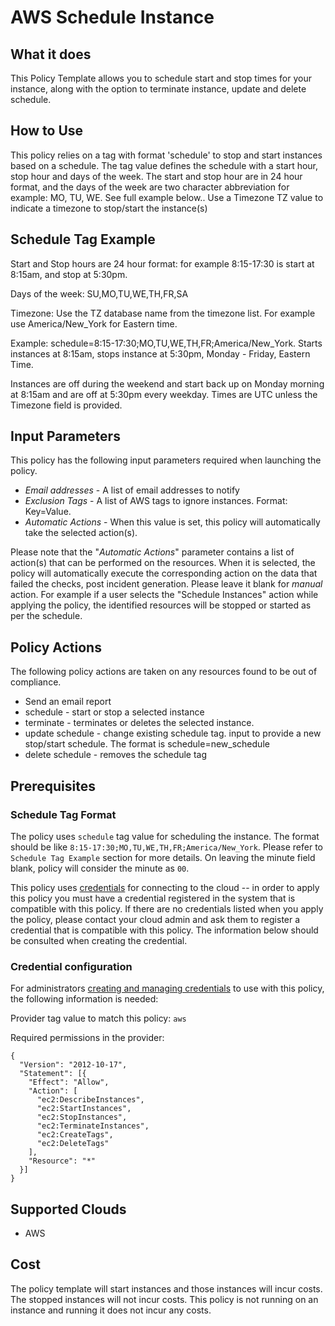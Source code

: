 # AWS Schedule Instance

## What it does

This Policy Template allows you to schedule start and stop times for your instance, along with the option to terminate instance, update and delete schedule.         

## How to Use

This policy relies on a tag with format 'schedule' to stop and start instances based on a schedule. The tag value defines the schedule with a start hour, stop hour and days of the week. The start and stop hour are in 24 hour format, and the days of the week are two character abbreviation for example: MO, TU, WE. See full example below.. Use a Timezone TZ value to indicate a timezone to stop/start the instance(s) 

## Schedule Tag Example

Start and Stop hours are 24 hour format: for example 8:15-17:30 is start at 8:15am, and stop at 5:30pm.

Days of the week: SU,MO,TU,WE,TH,FR,SA

Timezone: Use the TZ database name from the timezone list. For example use America/New_York for Eastern time.

Example: schedule=8:15-17:30;MO,TU,WE,TH,FR;America/New_York. Starts instances at 8:15am, stops instance at 5:30pm, Monday - Friday, Eastern Time.

Instances are off during the weekend and start back up on Monday morning at 8:15am and are off at 5:30pm every weekday. Times are UTC unless the Timezone field is provided.

## Input Parameters

This policy has the following input parameters required when launching the policy.

- *Email addresses* - A list of email addresses to notify  
- *Exclusion Tags* - A list of AWS tags to ignore instances. Format: Key=Value. 
- *Automatic Actions* - When this value is set, this policy will automatically take the selected action(s).

Please note that the "*Automatic Actions*" parameter contains a list of action(s) that can be performed on the resources. When it is selected, the policy will automatically execute the corresponding action on the data that failed the checks, post incident generation. Please leave it blank for *manual* action.
For example if a user selects the "Schedule Instances" action while applying the policy, the identified resources will be stopped or started as per the schedule.

## Policy Actions 

The following policy actions are taken on any resources found to be out of compliance.

- Send an email report  
- schedule  - start or stop a selected instance
- terminate - terminates or deletes the selected instance.
- update schedule - change existing schedule tag.  input to provide a new stop/start schedule. The format is schedule=new_schedule
- delete schedule - removes the schedule tag

## Prerequisites

### Schedule Tag Format

The policy uses `schedule` tag value for scheduling the instance. The format should be like `8:15-17:30;MO,TU,WE,TH,FR;America/New_York`. Please refer to `Schedule Tag Example` section for more details.
On leaving the minute field blank, policy will consider the minute as `00`.

This policy uses [credentials](https://docs.rightscale.com/policies/users/guides/credential_management.html) for connecting to the  cloud -- in order to apply this policy you must have a credential registered in the system that is compatible with this policy. If  there are no credentials listed when you apply the policy, please contact your cloud admin and ask them to register a credential  that is compatible with this policy. The information below should be consulted when creating the credential.   

### Credential configuration

For administrators [creating and managing credentials](https://docs.rightscale.com/policies/users/guides/credential_management.html) to use with this policy, the following information is needed:

Provider tag value to match this policy: `aws`

Required permissions in the provider:

```
{   
  "Version": "2012-10-17",   
  "Statement": [{      
    "Effect": "Allow",      
    "Action": [         
      "ec2:DescribeInstances",         
      "ec2:StartInstances",
      "ec2:StopInstances",
      "ec2:TerminateInstances",
      "ec2:CreateTags",
      "ec2:DeleteTags"
    ],
    "Resource": "*" 
  }]
} 
```

## Supported Clouds

- AWS

## Cost

The policy template will start instances and those instances will incur costs. The stopped instances will not incur costs. This policy is not running on an instance and running it does not incur any costs.

